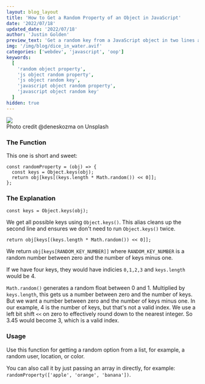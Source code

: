 ```yaml
---
layout: blog_layout
title: 'How to Get a Random Property of an Object in JavaScript'
date: '2022/07/18'
updated_date: '2022/07/18'
author: 'Justin Golden'
preview_text: 'Get a random key from a JavaScript object in two lines and less than a millisecond'
img: '/img/blog/dice_in_water.avif'
categories: ['webdev', 'javascript', 'oop']
keywords:
  [
    'random object property',
    'js object random property',
    'js object random key',
    'javascript object random property',
    'javascript object random key'
  ]
hidden: true
---
```


<img src="/img/blog/dice_in_water.avif">
<figcaption>Photo credit @deneskozma on Unsplash</figcaption>

### The Function

This one is short and sweet:

```
const randomProperty = (obj) => {
  const keys = Object.keys(obj);
  return obj[keys[(keys.length * Math.random()) << 0]];
};
```

### The Explanation

`const keys = Object.keys(obj);`

We get all possible keys using `Object.keys()`. This alias cleans up the second line and ensures we don't need to run `Object.keys()` twice.

`return obj[keys[(keys.length * Math.random()) << 0]];`

We return `obj[keys[RANDOM_KEY_NUMBER]]` where `RANDOM_KEY_NUMBER` is a random number between zero and the number of keys minus one.

If we have four keys, they would have indicies `0,1,2,3` and `keys.length` would be 4.

`Math.random()` generates a random float between 0 and 1. Multiplied by `keys.length`, this gets us a number between zero and the number of keys. But we want a number between zero and the number of keys minus one. In our example, 4 is the number of keys, but that's not a valid index. We use a left bit shift `<<` on zero to effectively round down to the nearest integer. So 3.45 would become 3, which is a valid index.

### Usage

Use this function for getting a random option from a list, for example, a random user, location, or color.

You can also call it by just passing an array in directly, for example: `randomProperty(['apple', 'orange', 'banana'])`.
